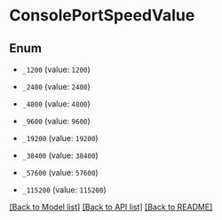 # ConsolePortSpeedValue

## Enum


* `_1200` (value: `1200`)

* `_2400` (value: `2400`)

* `_4800` (value: `4800`)

* `_9600` (value: `9600`)

* `_19200` (value: `19200`)

* `_38400` (value: `38400`)

* `_57600` (value: `57600`)

* `_115200` (value: `115200`)


[[Back to Model list]](../README.md#documentation-for-models) [[Back to API list]](../README.md#documentation-for-api-endpoints) [[Back to README]](../README.md)



